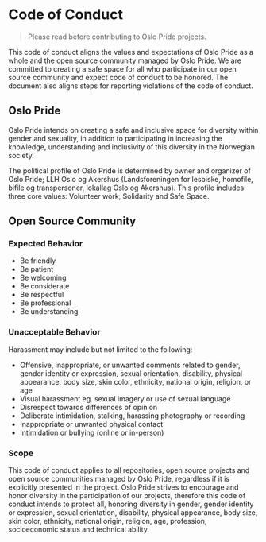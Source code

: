 # Code of Conduct

> Please read before contributing to Oslo Pride projects.

This code of conduct aligns the values and expectations of Oslo Pride as a whole and the open source community managed by Oslo Pride. We are committed to creating a safe space for all who participate in our open source community and expect code of conduct to be honored. The document also aligns steps for reporting violations of the code of conduct.

## Oslo Pride

Oslo Pride intends on creating a safe and inclusive space for diversity within gender and sexuality, in addition to participating in increasing the knowledge, understanding and inclusivity of this diversity in the Norwegian society.

The political profile of Oslo Pride is determined by owner and organizer of Oslo Pride; LLH Oslo og Akershus (Landsforeningen for lesbiske, homofile, bifile og transpersoner, lokallag Oslo og Akershus). This profile includes three core values: Volunteer work, Solidarity and Safe Space.

## Open Source Community

### Expected Behavior

- Be friendly
- Be patient
- Be welcoming
- Be considerate
- Be respectful
- Be professional
- Be understanding

### Unacceptable Behavior

Harassment may include but not limited to the following:

- Offensive, inappropriate, or unwanted comments related to gender, gender identity or expression, sexual orientation, disability, physical appearance, body size, skin color, ethnicity, national origin, religion, or age
- Visual harassment eg. sexual imagery or use of sexual language
- Disrespect towards differences of opinion
- Deliberate intimidation, stalking, harassing photography or recording
- Inappropriate or unwanted physical contact
- Intimidation or bullying (online or in-person)

### Scope

This code of conduct applies to all repositories, open source projects and open source communities managed by Oslo Pride, regardless if it is explicitly presented in the project.
Oslo Pride strives to encourage and honor diversity in the participation of our projects, therefore this code of conduct intends to protect all, honoring diversity in gender, gender identity or expression, sexual orientation, disability, physical appearance, body size, skin color, ethnicity, national origin, religion, age, profession, socioeconomic status and technical ability.
